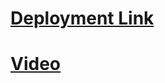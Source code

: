 # [Deployment Link ](https://6136fa0538b21b23c6fe938d--relaxed-keller-0287dc.netlify.app/)
# [Video](https://youtu.be/2KEot3qpWpQ)
